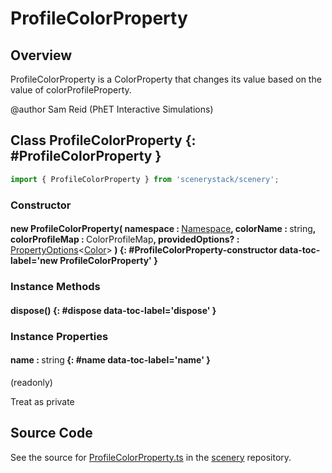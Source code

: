 # ProfileColorProperty

## Overview

ProfileColorProperty is a ColorProperty that changes its value based on the value of colorProfileProperty.

@author Sam Reid (PhET Interactive Simulations)

## Class ProfileColorProperty {: #ProfileColorProperty }


```js
import { ProfileColorProperty } from 'scenerystack/scenery';
```
### Constructor

#### new ProfileColorProperty( namespace : <span style="font-weight: 400;">[Namespace](../phet-core/Namespace.md)</span>, colorName : <span style="font-weight: 400;"><span style="color: hsla(calc(var(--md-hue) + 180deg),80%,40%,1);">string</span></span>, colorProfileMap : <span style="font-weight: 400;">ColorProfileMap</span>, providedOptions? : <span style="font-weight: 400;">[PropertyOptions](../axon/ReadOnlyProperty.md#PropertyOptions)&lt;[Color](../scenery/Color.md)&gt;</span> ) {: #ProfileColorProperty-constructor data-toc-label='new ProfileColorProperty' }

### Instance Methods

#### dispose() {: #dispose data-toc-label='dispose' }

### Instance Properties

#### name : <span style="font-weight: 400;"><span style="color: hsla(calc(var(--md-hue) + 180deg),80%,40%,1);">string</span></span> {: #name data-toc-label='name' }

(readonly)

Treat as private



## Source Code

See the source for [ProfileColorProperty.ts](https://github.com/phetsims/scenery/blob/main/js/util/ProfileColorProperty.ts) in the [scenery](https://github.com/phetsims/scenery) repository.
